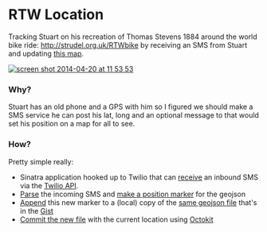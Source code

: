 RTW Location
===========

Tracking Stuart on his recreation of Thomas Stevens 1884 around the world bike ride: http://strudel.org.uk/RTWbike by receiving an SMS from Stuart and updating [this map](https://gist.github.com/arfon/11101663).

[![screen shot 2014-04-20 at 11 53 53](https://cloud.githubusercontent.com/assets/4483/2751026/7831a11e-c8ac-11e3-88b1-e5b180be6d36.png)](https://gist.github.com/arfon/11101663)


### Why?

Stuart has an old phone and a GPS with him so I figured we should make a SMS service he can post his lat, long and an optional message to that would set his position on a map for all to see.

### How?

Pretty simple really:

- Sinatra application hooked up to Twilio that can [receive](https://github.com/arfon/rtwlocation/blob/master/rtwlocation.rb#L14-L25) an inbound SMS via the [Twilio API](https://www.twilio.com/docs/quickstart/ruby/sms/hello-monkey).
- [Parse](https://github.com/arfon/rtwlocation/blob/master/rtwlocation.rb#L15) the incoming SMS and [make a position marker](https://github.com/arfon/rtwlocation/blob/master/rtwlocation.rb#L37-L58) for the geojson
- [Append](https://github.com/arfon/rtwlocation/blob/master/rtwlocation.rb#L29-L30) this new marker to a (local) copy of the [same geojson file](https://github.com/arfon/rtwlocation/blob/master/lowe2014.geojson) that's in the [Gist](https://gist.github.com/arfon/11101663)
- [Commit the new file](https://github.com/arfon/rtwlocation/blob/master/rtwlocation.rb#L32-L34) with the current location using [Octokit](http://octokit.github.io/octokit.rb/)
